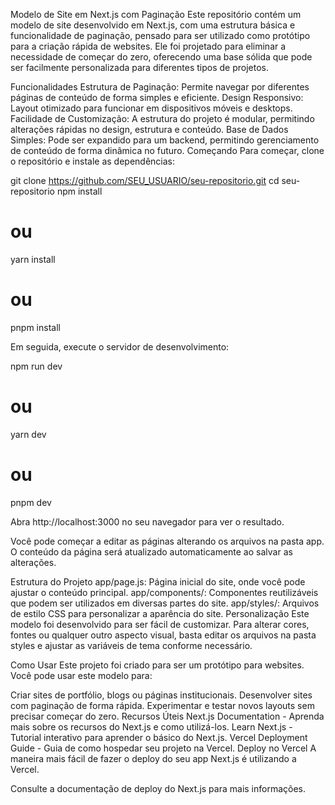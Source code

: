 Modelo de Site em Next.js com Paginação
Este repositório contém um modelo de site desenvolvido em Next.js, com uma estrutura básica e funcionalidade de paginação, pensado para ser utilizado como protótipo para a criação rápida de websites. Ele foi projetado para eliminar a necessidade de começar do zero, oferecendo uma base sólida que pode ser facilmente personalizada para diferentes tipos de projetos.

Funcionalidades
Estrutura de Paginação: Permite navegar por diferentes páginas de conteúdo de forma simples e eficiente.
Design Responsivo: Layout otimizado para funcionar em dispositivos móveis e desktops.
Facilidade de Customização: A estrutura do projeto é modular, permitindo alterações rápidas no design, estrutura e conteúdo.
Base de Dados Simples: Pode ser expandido para um backend, permitindo gerenciamento de conteúdo de forma dinâmica no futuro.
Começando
Para começar, clone o repositório e instale as dependências:

git clone https://github.com/SEU_USUARIO/seu-repositorio.git
cd seu-repositorio
npm install
# ou
yarn install
# ou
pnpm install

Em seguida, execute o servidor de desenvolvimento:

npm run dev
# ou
yarn dev
# ou
pnpm dev

Abra http://localhost:3000 no seu navegador para ver o resultado.

Você pode começar a editar as páginas alterando os arquivos na pasta app. O conteúdo da página será atualizado automaticamente ao salvar as alterações.

Estrutura do Projeto
app/page.js: Página inicial do site, onde você pode ajustar o conteúdo principal.
app/components/: Componentes reutilizáveis que podem ser utilizados em diversas partes do site.
app/styles/: Arquivos de estilo CSS para personalizar a aparência do site.
Personalização
Este modelo foi desenvolvido para ser fácil de customizar. Para alterar cores, fontes ou qualquer outro aspecto visual, basta editar os arquivos na pasta styles e ajustar as variáveis de tema conforme necessário.

Como Usar
Este projeto foi criado para ser um protótipo para websites. Você pode usar este modelo para:

Criar sites de portfólio, blogs ou páginas institucionais.
Desenvolver sites com paginação de forma rápida.
Experimentar e testar novos layouts sem precisar começar do zero.
Recursos Úteis
Next.js Documentation - Aprenda mais sobre os recursos do Next.js e como utilizá-los.
Learn Next.js - Tutorial interativo para aprender o básico do Next.js.
Vercel Deployment Guide - Guia de como hospedar seu projeto na Vercel.
Deploy no Vercel
A maneira mais fácil de fazer o deploy do seu app Next.js é utilizando a Vercel.

Consulte a documentação de deploy do Next.js para mais informações.